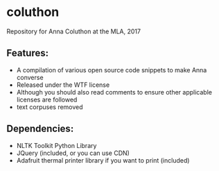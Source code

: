 # coluthon
Repository for Anna Coluthon at the MLA, 2017

## Features:
* A compilation of various open source code snippets to make Anna converse
* Released under the WTF license
* Although you should also read comments to ensure other applicable licenses are followed
* text corpuses removed

## Dependencies:
* NLTK Toolkit Python Library
* JQuery (included, or you can use CDN)
* Adafruit thermal printer library if you want to print (included)
